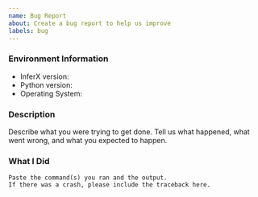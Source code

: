 ```yaml
---
name: Bug Report
about: Create a bug report to help us improve
labels: bug
---
```


<!-- Please search existing issues to avoid creating duplicates. -->

### Environment Information

-   InferX version:
-   Python version:
-   Operating System:

### Description

Describe what you were trying to get done.
Tell us what happened, what went wrong, and what you expected to happen.

### What I Did

```
Paste the command(s) you ran and the output.
If there was a crash, please include the traceback here.
```
